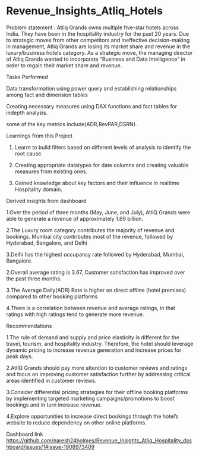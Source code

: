 # Revenue_Insights_Atliq_Hotels

Problem statement : Atliq Grands owns multiple five-star hotels across India. They have been in the hospitality industry for the past 20 years.
Due to strategic moves from other competitors and ineffective decision-making in management, Atliq Grands are losing its market share and
revenue in the luxury/business hotels category. As a strategic move, the managing director of Atliq Grands wanted to incorporate “Business 
and Data Intelligence” in order to regain their market share and revenue.

Tasks Performed

Data transformation using power query and establishing relationships among fact and dimension tables

Creating necessary measures using DAX functions and fact tables for indepth analysis.

some of the key metrics include(ADR,RevPAR,DSRN).

Learnings from this Project

1. Learnt to build filters based on different levels of analysis to identify the root cause.

2. Creating appropriate datatypes for date columns and creating valuable measures from existing ones.

3. Gained knowledge about key factors and their influence in realtime Hospitality domain.

Derived insights from dashboard

1.Over the period of three months (May, June, and July), AtliQ Grands were able to generate a revenue of approximately 1.69 billion.

2.The Luxury room category contributes the majority of revenue and bookings. Mumbai city contributes most of the revenue, 
  followed by Hyderabad, Bangalore, and Delhi

3.Delhi has the highest occupancy rate followed by Hyderabad, Mumbai, Bangalore.

2.Overall average rating is 3.67, Customer satisfaction has improved over the past three months.
 
3.The Average Daily(ADR) Rate is higher on direct offline (hotel premises) compared to other booking platforms

4.There is a correlation between revenue and average ratings, in that ratings with high ratings tend to generate more revenue.

Recommendations

1.The rule of demand and supply and price elasticity is different for the travel, tourism, and hospitality industry. Therefore, the hotel should leverage dynamic pricing     to increase revenue generation and increase prices for peak days.

2.AtliQ Grands should pay more attention to customer reviews and ratings and focus on improving customer satisfaction further by addressing critical areas identified in   customer reviews.

3.Consider differential pricing strategies for their offline booking platforms by implementing targeted marketing campaigns/promotions to boost bookings and in turn  increase revenue.

4.Explore opportunities to increase direct bookings through the hotel’s website to reduce dependency on other online platforms.

Dashboard link
https://github.com/naresh24holmes/Revenue_Insights_Atliq_Hospitality_dashboard/issues/1#issue-1908973409

